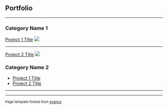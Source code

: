 ## Portfolio

---

### Category Name 1 

[Project 1 Title](/sample_page)
<img src="images/dummy_thumbnail.jpg?raw=true"/>

---
[Project 2 Title](/pdf/sample_presentation.pdf)
<img src="images/dummy_thumbnail.jpg?raw=true"/>


### Category Name 2

- [Project 1 Title](http://example.com/](https://github.com/EverGreeff/AvaliaAulaAPIPublic))
- [Project 2 Title](http://example.com/](https://github.com/EverGreeff/AvaliaAulaPublic))

---




---
<p style="font-size:11px">Page template forked from <a href="https://github.com/evanca/quick-portfolio">evanca</a></p>
<!-- Remove above link if you don't want to attibute -->
